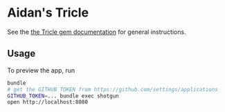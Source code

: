 # Aidan's Tricle

See the [the Tricle gem documentation](https://github.com/artsy/tricle#readme) for general instructions.

## Usage

To preview the app, run

```bash
bundle
# get the GITHUB TOKEN from https://github.com/settings/applications
GITHUB_TOKEN=... bundle exec shotgun
open http://localhost:8080
```
